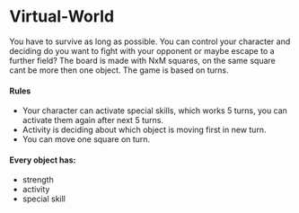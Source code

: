 # Virtual-World
You have to survive as long as possible. You can control your character and deciding do you want to fight with your opponent or maybe escape to a further field?
The board is made with NxM squares, on the same square cant be more then one object.
The game is based on turns.

#### Rules
* Your character can activate special skills, which works 5 turns, you can activate them again after next 5 turns. 
* Activity is deciding about which object is moving first in new turn. 
* You can move one square on turn.

#### Every object has:
* strength
* activity
* special skill
